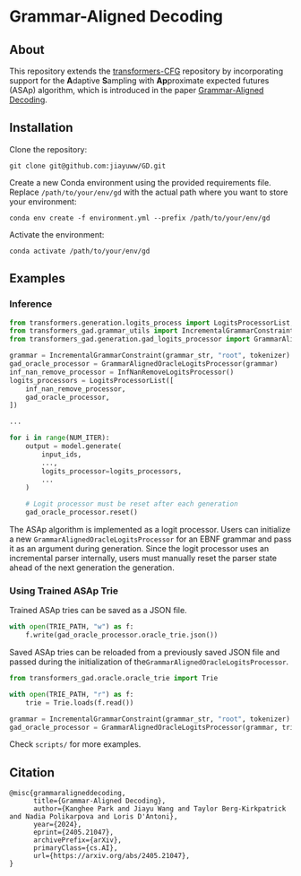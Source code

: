 # Grammar-Aligned Decoding

## About

This repository extends the [transformers-CFG](https://github.com/epfl-dlab/transformers-CFG) repository by incorporating support for the **A**daptive **S**ampling with **Ap**proximate expected futures (ASAp) algorithm, which is introduced in the paper [Grammar-Aligned Decoding](https://arxiv.org/abs/2405.21047).

## Installation

Clone the repository:
```
git clone git@github.com:jiayuww/GD.git
```
Create a new Conda environment using the provided requirements file. Replace `/path/to/your/env/gd` with the actual path where you want to store your environment:
```
conda env create -f environment.yml --prefix /path/to/your/env/gd
```

Activate the environment:
```
conda activate /path/to/your/env/gd
```

## Examples

### Inference

```python
from transformers.generation.logits_process import LogitsProcessorList, InfNanRemoveLogitsProcessor
from transformers_gad.grammar_utils import IncrementalGrammarConstraint
from transformers_gad.generation.gad_logits_processor import GrammarAlignedOracleLogitsProcessor

grammar = IncrementalGrammarConstraint(grammar_str, "root", tokenizer)
gad_oracle_processor = GrammarAlignedOracleLogitsProcessor(grammar)
inf_nan_remove_processor = InfNanRemoveLogitsProcessor()
logits_processors = LogitsProcessorList([
    inf_nan_remove_processor,
    gad_oracle_processor,
])

...

for i in range(NUM_ITER):
    output = model.generate(
        input_ids,
        ...,
        logits_processor=logits_processors,
        ...
    )

    # Logit processor must be reset after each generation
    gad_oracle_processor.reset()
```

The ASAp algorithm is implemented as a logit processor. Users can initialize a new `GrammarAlignedOracleLogitsProcessor` for an EBNF grammar and pass it as an argument during generation. Since the logit processor uses an incremental parser internally, users must manually reset the parser state ahead of the next generation the generation.

### Using Trained ASAp Trie

Trained ASAp tries can be saved as a JSON file.

```python
with open(TRIE_PATH, "w") as f:
    f.write(gad_oracle_processor.oracle_trie.json())
```

Saved ASAp tries can be reloaded from a previously saved JSON file and passed during the initialization of the`GrammarAlignedOracleLogitsProcessor`.

```python
from transformers_gad.oracle.oracle_trie import Trie

with open(TRIE_PATH, "r") as f:
    trie = Trie.loads(f.read())

grammar = IncrementalGrammarConstraint(grammar_str, "root", tokenizer)
gad_oracle_processor = GrammarAlignedOracleLogitsProcessor(grammar, trie)
```

Check `scripts/` for more examples.

## Citation

```
@misc{grammaraligneddecoding,
      title={Grammar-Aligned Decoding}, 
      author={Kanghee Park and Jiayu Wang and Taylor Berg-Kirkpatrick and Nadia Polikarpova and Loris D'Antoni},
      year={2024},
      eprint={2405.21047},
      archivePrefix={arXiv},
      primaryClass={cs.AI},
      url={https://arxiv.org/abs/2405.21047}, 
}
```

